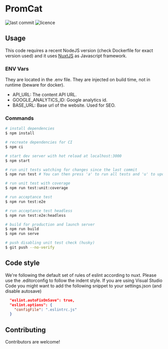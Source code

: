 # PromCat

![last commit](https://flat.badgen.net/github/last-commit/sysdiglabs/promcat-frontend?icon=github) ![licence](https://flat.badgen.net/github/license/sysdiglabs/promcat-frontend)

## Usage

This code requires a recent NodeJS version (check Dockerfile for exact version used) and it uses [NuxtJS](https://nuxtjs.org)
as Javascript framework.

### ENV Vars

They are located in the .env file. They are injected on build time, not in runtime (beware for docker).

* API_URL: The content API URL.
* GOOGLE_ANALYTICS_ID: Google analytics id.
* BASE_URL: Base url of the website. Used for SEO.

### Commands

``` bash
# install dependencies
$ npm install

# recreate dependencies for CI
$ npm ci

# start dev server with hot reload at localhost:3000
$ npm start

# run unit tests watching for changes since the last commit
$ npm run test # You can then press 'a' to run all tests and 'u' to update the snapshots

# run unit test with coverage
$ npm run test:unit:coverage

# run acceptance test
$ npm run test:e2e

# run acceptance test headless
$ npm run test:e2e:headless

# build for production and launch server
$ npm run build
$ npm run serve

# push disabling unit test check (husky)
$ git push --no-verify
```

## Code style

We're following the default set of rules of eslint according to nuxt. Please use the .editorconfig to follow the indent style.
If you are using Visual Studio Code you might want to add the following snippet to your settings.json (and disable autosave)

```JSON
  "eslint.autoFixOnSave": true,
  "eslint.options": {
    "configFile": ".eslintrc.js"
  }
```

## Contributing

Contributors are welcome!

